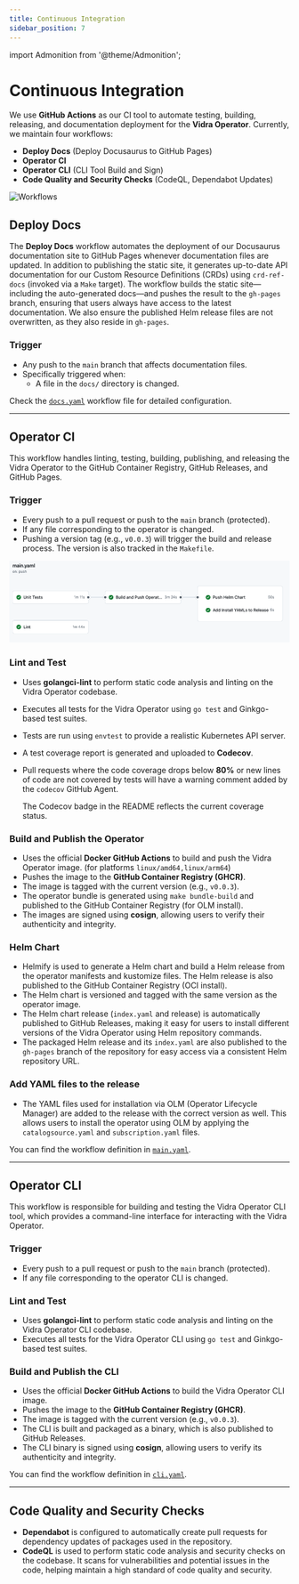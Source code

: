 ```yaml
---
title: Continuous Integration
sidebar_position: 7
---
```

import Admonition from '@theme/Admonition';

# Continuous Integration

We use **GitHub Actions** as our CI tool to automate testing, building, releasing, and documentation deployment for the **Vidra Operator**. Currently, we maintain four workflows:

<div style={{ display: "flex", alignItems: "center", justifyContent: "space-between" }}>
  <div>
    <ul>
      <li><strong>Deploy Docs</strong> (Deploy Docusaurus to GitHub Pages)</li>
      <li><strong>Operator CI</strong></li>
      <li><strong>Operator CLI</strong> (CLI Tool Build and Sign)</li>
      <li><strong>Code Quality and Security Checks</strong> (CodeQL, Dependabot Updates)</li>
    </ul>
  </div>
  <img src={require('../../static/img/workflow.png').default} alt="Workflows" style={{ height: 250, marginRight: 150 }} />
</div>

## Deploy Docs

The **Deploy Docs** workflow automates the deployment of our Docusaurus documentation site to GitHub Pages whenever documentation files are updated. In addition to publishing the static site, it generates up-to-date API documentation for our Custom Resource Definitions (CRDs) using `crd-ref-docs` (invoked via a `Make` target). The workflow builds the static site—including the auto-generated docs—and pushes the result to the `gh-pages` branch, ensuring that users always have access to the latest documentation. We also ensure the published Helm release files are not overwritten, as they also reside in `gh-pages`.

### Trigger

- Any push to the `main` branch that affects documentation files.
- Specifically triggered when:
  - A file in the `docs/` directory is changed.

Check the [`docs.yaml`](https://github.com/infrahub-operator/vidra/blob/main/.github/workflows/docs.yaml) workflow file for detailed configuration.

---

## Operator CI

This workflow handles linting, testing, building, publishing, and releasing the Vidra Operator to the GitHub Container Registry, GitHub Releases, and GitHub Pages.

### Trigger

- Every push to a pull request or push to the `main` branch (protected).
- If any file corresponding to the operator is changed.
- Pushing a version tag (e.g., `v0.0.3`) will trigger the build and release process. The version is also tracked in the `Makefile`.

![CI Pipeline Overview](../../static/img/ci.png)

### Lint and Test

- Uses **golangci-lint** to perform static code analysis and linting on the Vidra Operator codebase.
- Executes all tests for the Vidra Operator using `go test` and Ginkgo-based test suites.
- Tests are run using `envtest` to provide a realistic Kubernetes API server.
- A test coverage report is generated and uploaded to **Codecov**.
- Pull requests where the code coverage drops below **80%** or new lines of code are not covered by tests will have a warning comment added by the `codecov` GitHub Agent.

  <Admonition type="note" title="Note">
  The Codecov badge in the README reflects the current coverage status.
  </Admonition>

### Build and Publish the Operator

- Uses the official **Docker GitHub Actions** to build and push the Vidra Operator image. (for platforms `linux/amd64,linux/arm64`)
- Pushes the image to the **GitHub Container Registry (GHCR)**.
- The image is tagged with the current version (e.g., `v0.0.3`).
- The operator bundle is generated using `make bundle-build` and published to the GitHub Container Registry (for OLM install).
- The images are signed using **cosign**, allowing users to verify their authenticity and integrity.

### Helm Chart

- Helmify is used to generate a Helm chart and build a Helm release from the operator manifests and kustomize files. The Helm release is also published to the GitHub Container Registry (OCI install).
- The Helm chart is versioned and tagged with the same version as the operator image.
- The Helm chart release (`index.yaml` and release) is automatically published to GitHub Releases, making it easy for users to install different versions of the Vidra Operator using Helm repository commands.
- The packaged Helm release and its `index.yaml` are also published to the `gh-pages` branch of the repository for easy access via a consistent Helm repository URL.

### Add YAML files to the release

- The YAML files used for installation via OLM (Operator Lifecycle Manager) are added to the release with the correct version as well. This allows users to install the operator using OLM by applying the `catalogsource.yaml` and `subscription.yaml` files.

You can find the workflow definition in [`main.yaml`](https://github.com/infrahub-operator/vidra/blob/main/.github/workflows/main.yaml).

---

## Operator CLI

This workflow is responsible for building and testing the Vidra Operator CLI tool, which provides a command-line interface for interacting with the Vidra Operator.

### Trigger

- Every push to a pull request or push to the `main` branch (protected).
- If any file corresponding to the operator CLI is changed.

### Lint and Test

- Uses **golangci-lint** to perform static code analysis and linting on the Vidra Operator CLI codebase.
- Executes all tests for the Vidra Operator CLI using `go test` and Ginkgo-based test suites.

### Build and Publish the CLI

- Uses the official **Docker GitHub Actions** to build the Vidra Operator CLI image.
- Pushes the image to the **GitHub Container Registry (GHCR)**.
- The image is tagged with the current version (e.g., `v0.0.3`).
- The CLI is built and packaged as a binary, which is also published to GitHub Releases.
- The CLI binary is signed using **cosign**, allowing users to verify its authenticity and integrity.

You can find the workflow definition in [`cli.yaml`](https://github.com/infrahub-operator/vidra/blob/main/.github/workflows/cli.yaml).

---

## Code Quality and Security Checks

- **Dependabot** is configured to automatically create pull requests for dependency updates of packages used in the repository.
- **CodeQL** is used to perform static code analysis and security checks on the codebase. It scans for vulnerabilities and potential issues in the code, helping maintain a high standard of code quality and security.

